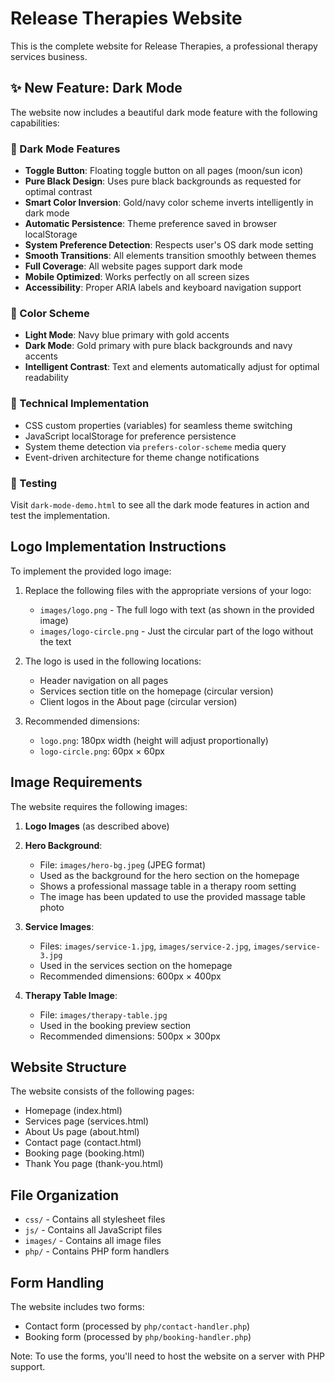 # Release Therapies Website

This is the complete website for Release Therapies, a professional therapy services business.

## ✨ New Feature: Dark Mode

The website now includes a beautiful dark mode feature with the following capabilities:

### 🌙 Dark Mode Features
- **Toggle Button**: Floating toggle button on all pages (moon/sun icon)
- **Pure Black Design**: Uses pure black backgrounds as requested for optimal contrast
- **Smart Color Inversion**: Gold/navy color scheme inverts intelligently in dark mode
- **Automatic Persistence**: Theme preference saved in browser localStorage
- **System Preference Detection**: Respects user's OS dark mode setting
- **Smooth Transitions**: All elements transition smoothly between themes
- **Full Coverage**: All website pages support dark mode
- **Mobile Optimized**: Works perfectly on all screen sizes
- **Accessibility**: Proper ARIA labels and keyboard navigation support

### 🎨 Color Scheme
- **Light Mode**: Navy blue primary with gold accents
- **Dark Mode**: Gold primary with pure black backgrounds and navy accents
- **Intelligent Contrast**: Text and elements automatically adjust for optimal readability

### 🔧 Technical Implementation
- CSS custom properties (variables) for seamless theme switching
- JavaScript localStorage for preference persistence  
- System theme detection via `prefers-color-scheme` media query
- Event-driven architecture for theme change notifications

### 📝 Testing
Visit `dark-mode-demo.html` to see all the dark mode features in action and test the implementation.

## Logo Implementation Instructions

To implement the provided logo image:

1. Replace the following files with the appropriate versions of your logo:

   - `images/logo.png` - The full logo with text (as shown in the provided image)
   - `images/logo-circle.png` - Just the circular part of the logo without the text

2. The logo is used in the following locations:
   - Header navigation on all pages
   - Services section title on the homepage (circular version)
   - Client logos in the About page (circular version)

3. Recommended dimensions:
   - `logo.png`: 180px width (height will adjust proportionally)
   - `logo-circle.png`: 60px × 60px

## Image Requirements

The website requires the following images:

1. **Logo Images** (as described above)

2. **Hero Background**:
   - File: `images/hero-bg.jpeg` (JPEG format)
   - Used as the background for the hero section on the homepage
   - Shows a professional massage table in a therapy room setting
   - The image has been updated to use the provided massage table photo

3. **Service Images**:
   - Files: `images/service-1.jpg`, `images/service-2.jpg`, `images/service-3.jpg`
   - Used in the services section on the homepage
   - Recommended dimensions: 600px × 400px

4. **Therapy Table Image**:
   - File: `images/therapy-table.jpg`
   - Used in the booking preview section
   - Recommended dimensions: 500px × 300px

## Website Structure

The website consists of the following pages:

- Homepage (index.html)
- Services page (services.html)
- About Us page (about.html)
- Contact page (contact.html)
- Booking page (booking.html)
- Thank You page (thank-you.html)

## File Organization

- `css/` - Contains all stylesheet files
- `js/` - Contains all JavaScript files
- `images/` - Contains all image files
- `php/` - Contains PHP form handlers

## Form Handling

The website includes two forms:

- Contact form (processed by `php/contact-handler.php`)
- Booking form (processed by `php/booking-handler.php`)

Note: To use the forms, you'll need to host the website on a server with PHP support.
